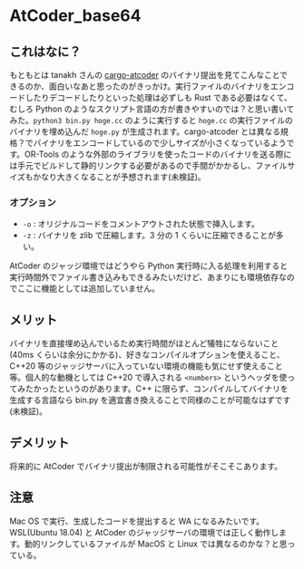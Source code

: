 # AtCoder_base64

## これはなに？

もともとは tanakh さんの [cargo-atcoder](https://github.com/tanakh/cargo-atcoder) のバイナリ提出を見てこんなことできるのか、面白いなあと思ったのがきっかけ。実行ファイルのバイナリをエンコードしたりデコードしたりといった処理は必ずしも Rust である必要はなくて、むしろ Python のようなスクリプト言語の方が書きやすいのでは？と思い書いてみた。```python3 bin.py hoge.cc``` のように実行すると ```hoge.cc``` の実行ファイルのバイナリを埋め込んだ ```hoge.py``` が生成されます。cargo-atcoder とは異なる規格？でバイナリをエンコードしているので少しサイズが小さくなっているようです。OR-Tools のような外部のライブラリを使ったコードのバイナリを送る際には手元でビルドして静的リンクする必要があるので手間がかかるし、ファイルサイズもかなり大きくなることが予想されます(未検証)。

### オプション

- ```-o``` : オリジナルコードをコメントアウトされた状態で挿入します。
- ```-z``` : バイナリを zlib で圧縮します。3 分の 1 くらいに圧縮できることが多い。

AtCoder のジャッジ環境ではどうやら Python 実行時に入る処理を利用すると実行時間外でファイル書き込みもできるみたいだけど、あまりにも環境依存なのでここに機能としては追加していません。

## メリット

バイナリを直接埋め込んでいるため実行時間がほとんど犠牲にならないこと(40ms くらいは余分にかかる)、好きなコンパイルオプションを使えること、C++20 等のジャッジサーバに入っていない環境の機能も気にせず使えること等。個人的な動機としては C++20 で導入される ```<numbers>``` というヘッダを使ってみたかったというのがあります。C++ に限らず、コンパイルしてバイナリを生成する言語なら bin.py を適宜書き換えることで同様のことが可能なはずです(未検証)。

## デメリット

将来的に AtCoder でバイナリ提出が制限される可能性がそこそこあります。

## 注意

Mac OS で実行、生成したコードを提出すると WA になるみたいです。WSL(Ubuntu 18.04) と AtCoder のジャッジサーバの環境では正しく動作します。動的リンクしているファイルが MacOS と Linux では異なるのかな？と思っている。
